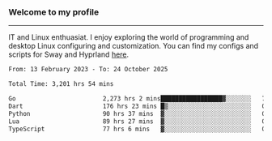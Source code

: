 ### Welcome to my profile

---

IT and Linux enthuasiat. I enjoy exploring the world of programming and desktop Linux configuring and customization. You can find my configs and scripts for Sway and Hyprland [here](https://github.com/uroborosq/mess-of-linux-configurations).

<!-- <div display="block">
 	<img align="left" width="48%" alt="isocalendar" src=".github/metrics/isocalendar_metrics.svg" />
	<img align="center" width="48%" alt="contributions" src=".github/metrics/contributions_metrics.svg" />
	<img align="center" alt="languages" src=".github/metrics/languages_metrics.svg" />
</div> -->

<!-- ![](https://komarev.com/ghpvc/?username=uroborosq&color=success&style=flat-square) -->
<!-- [](https://img.shields.io/github/last-commit/uroborosq/uroborosq?label=Profile%20updated&style=flat-square) -->

<!--START_SECTION:waka-->

```txt
From: 13 February 2023 - To: 24 October 2025

Total Time: 3,201 hrs 54 mins

Go                        2,273 hrs 2 mins█████████████████▓░░░░░░░   70.41 %
Dart                      176 hrs 23 mins █▒░░░░░░░░░░░░░░░░░░░░░░░   05.46 %
Python                    90 hrs 37 mins  ▓░░░░░░░░░░░░░░░░░░░░░░░░   02.81 %
Lua                       89 hrs 27 mins  ▓░░░░░░░░░░░░░░░░░░░░░░░░   02.77 %
TypeScript                77 hrs 6 mins   ▓░░░░░░░░░░░░░░░░░░░░░░░░   02.39 %
```

<!--END_SECTION:waka-->
